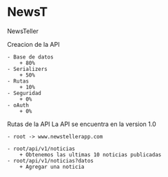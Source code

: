 NewsT
=====

NewsTeller


Creacion de la API

	- Base de datos
		+ 80%
	- Serializers
		+ 50%
	- Rutas
		+ 10%
	- Seguridad
		+ 0%
	- oAuth
		+ 0%

Rutas de la API
La API se encuentra en la version 1.0

	- root -> www.newstellerapp.com

	- root/api/v1/noticias
		+ Obtenemos las ultimas 10 noticias publicadas
	- root/api/v1/noticias?datos
		+ Agregar una noticia